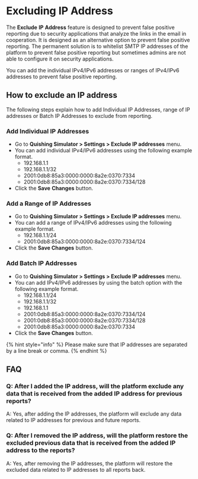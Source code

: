 # Excluding IP Address

The **Exclude** **IP** **Address** feature is designed to prevent false positive reporting due to security applications that analyze the links in the email in cooperation. It is designed as an alternative option to prevent false positive reporting. The permanent solution is to whitelist SMTP IP addresses of the platform to prevent false positive reporting but sometimes admins are not able to configure it on security applications.

You can add the individual IPv4/IPv6 addresses or ranges of IPv4/IPv6 addresses to prevent false positive reporting.

## **How to exclude an IP address**

The following steps explain how to add Individual IP Addresses, range of IP addresses or Batch IP Addresses to exclude from reporting.

### **Add Individual IP Addresses**

* Go to **Quishing Simulator > Settings > Exclude IP addresses** menu.&#x20;
* You can add individual IPv4/IPv6 addresses using the following example format.&#x20;
  * 192.168.1.1
  * 192.168.1.1/32
  * 2001:0db8:85a3:0000:0000:8a2e:0370:7334
  * 2001:0db8:85a3:0000:0000:8a2e:0370:7334/128
* Click the **Save** **Changes** button.

### Add a Range of IP Addresses

* Go to **Quishing Simulator > Settings > Exclude IP addresses** menu.&#x20;
* You can add a range of IPv4/IPv6 addresses using the following example format.&#x20;
  * 192.168.1.1/24
  * 2001:0db8:85a3:0000:0000:8a2e:0370:7334/124
* Click the **Save Changes** button.

### **Add Batch IP Addresses**

* Go to **Quishing Simulator > Settings > Exclude IP addresses** menu.&#x20;
* You can add IPv4/IPv6 addresses by using the batch option with the following example format.
  * 192.168.1.1/24&#x20;
  * 192.168.1.1/32
  * 192.168.1.1
  * 2001:0db8:85a3:0000:0000:8a2e:0370:7334/124
  * 2001:0db8:85a3:0000:0000:8a2e:0370:7334/128
  * 2001:0db8:85a3:0000:0000:8a2e:0370:7334
* Click the **Save Changes** button.

{% hint style="info" %}
Please make sure that IP addresses are separated by a line break or comma.
{% endhint %}

## **FAQ**

### **Q: After I added the IP address, will the platform exclude any data that is received from the added IP address for previous reports?**

A: Yes, after adding the IP addresses, the platform will exclude any data related to IP addresses for previous and future reports.

### **Q: After I removed the IP address, will the platform restore the excluded previous data that is received from the added IP address to the reports?**

A: Yes, after removing the IP addresses, the platform will restore the excluded data related to IP addresses to all reports back.
